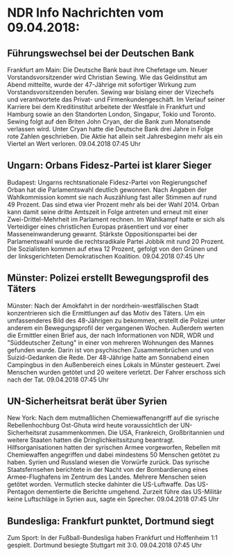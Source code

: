 # NDR Info Nachrichten vom 09.04.2018:


## Führungswechsel bei der Deutschen Bank
Frankfurt am Main: Die Deutsche Bank baut ihre Chefetage um. Neuer Vorstandsvorsitzender wird Christian Sewing. Wie das Geldinstitut am Abend mitteilte, wurde der 47-Jährige mit sofortiger Wirkung zum Vorstandsvorsitzenden berufen. Sewing war bislang einer der Vizechefs und verantwortete das Privat- und Firmenkundengeschäft. Im Verlauf seiner Karriere bei dem Kreditinstitut arbeitete der Westfale in Frankfurt und Hamburg sowie an den Standorten London, Singapur, Tokio und Toronto. Sewing folgt auf den Briten John Cryan, der die Bank zum Monatsende verlassen wird. Unter Cryan hatte die Deutsche Bank drei Jahre in Folge rote Zahlen geschrieben. Die Aktie hat allein seit Jahresbeginn mehr als ein Viertel an Wert verloren. 09.04.2018 07:45 Uhr 

## Ungarn: Orbans Fidesz-Partei ist klarer Sieger
Budapest: Ungarns rechtsnationale Fidesz-Partei von Regierungschef Orban hat die Parlamentswahl deutlich gewonnen. Nach Angaben der Wahlkommission kommt sie nach Auszählung fast aller Stimmen auf rund 49 Prozent. Das sind etwa vier Prozent mehr als bei der Wahl 2014. Orban kann damit seine dritte Amtszeit in Folge antreten und erneut mit einer Zwei-Drittel-Mehrheit im Parlament rechnen. Im Wahlkampf hatte er sich als Verteidiger eines christlichen Europas präsentiert und vor einer Masseneinwanderung gewarnt. Stärkste Oppositionspartei bei der Parlamentswahl wurde die rechtsradikale Partei Jobbik mit rund 20 Prozent. Die Sozialisten kommen auf etwa 12 Prozent, gefolgt von den Grünen und der linksgerichteten Demokratischen Koalition. 09.04.2018 07:45 Uhr 

## Münster: Polizei erstellt Bewegungsprofil des Täters
Münster: Nach der Amokfahrt in der nordrhein-westfälischen Stadt konzentrieren sich die Ermittlungen auf das Motiv des Täters. Um ein umfassenderes Bild des 48-Jährigen zu bekommen, erstellt die Polizei unter anderem ein Bewegungsprofil der vergangenen Wochen. Außerdem werten die Ermittler einen Brief aus, der nach Informationen von NDR, WDR und "Süddeutscher Zeitung" in einer von mehreren Wohnungen des Mannes gefunden wurde. Darin ist von psychischen Zusammenbrüchen und von Suizid-Gedanken die Rede. Der 48-Jährige hatte am Sonnabend einen Campingbus in den Außenbereich eines Lokals in Münster gesteuert. Zwei Menschen wurden getötet und 20 weitere verletzt. Der Fahrer erschoss sich nach der Tat. 09.04.2018 07:45 Uhr 

## UN-Sicherheitsrat berät über Syrien
New York: Nach dem mutmaßlichen Chemiewaffenangriff auf die syrische Rebellenhochburg Ost-Ghuta wird heute voraussichtlich der UN-Sicherheitsrat zusammenkommen. Die USA, Frankreich, Großbritannien und weitere Staaten hatten die Dringlichkeitssitzung beantragt. Hilfsorganisationen hatten der syrischen Armee vorgeworfen, Rebellen mit Chemiewaffen angegriffen und dabei mindestens 50 Menschen getötet zu haben. Syrien und Russland wiesen die Vorwürfe zurück. Das syrische Staatsfernsehen berichtete in der Nacht von der Bombardierung eines Armee-Flughafens im Zentrum des Landes. Mehrere Menschen seien getötet worden. Vermutlich stecke dahinter die US-Luftwaffe. Das US-Pentagon dementierte die Berichte umgehend. Zurzeit führe das US-Militär keine Luftschläge in Syrien aus, sagte ein Sprecher. 09.04.2018 07:45 Uhr 

## Bundesliga: Frankfurt punktet, Dortmund siegt
Zum Sport: In der Fußball-Bundesliga haben Frankfurt und Hoffenheim 1:1 gespielt. Dortmund besiegte Stuttgart mit 3:0. 09.04.2018 07:45 Uhr 
